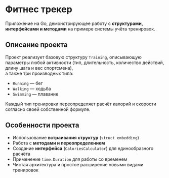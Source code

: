 # Фитнес трекер

Приложение на Go, демонстрирующее работу с **структурами, интерфейсами и методами** на примере системы учёта тренировок.

## Описание проекта

Проект реализует базовую структуру `Training`, описывающую параметры любой активности (тип, длительность, количество действий, длину шага и вес спортсмена),  
а также три производных типа:

- `Running` — бег  
- `Walking` — ходьба  
- `Swimming` — плавание  

Каждый тип тренировки переопределяет расчёт калорий и скорости согласно своей собственной формуле.

## Особенности проекта

- Использование **встраивания структур** (`struct embedding`)
- Работа с **методами и переопределением**
- Создание **интерфейса** (`CaloriesCalculator`) для единообразного расчёта
- Применение `time.Duration` для работы со временем
- Чистая архитектура и простое расширение новыми видами тренировок
